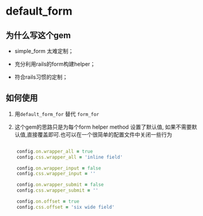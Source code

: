 # default_form

## 为什么写这个gem

* simple_form 太难定制；

* 充分利用rails的form构建helper；

* 符合rails习惯的定制；

## 如何使用

1. 用`default_form_for` 替代 `form_for`

2. 这个gem的思路只是为每个form helper method 设置了默认值, 如果不需要默认值,直接覆盖即可.也可以在一个很简单的配置文件中关闭一些行为

```ruby

    config.on.wrapper_all = true
    config.css.wrapper_all = 'inline field'

    config.on.wrapper_input = false
    config.css.wrapper_input = ''

    config.on.wrapper_submit = false
    config.css.wrapper_submit = ''

    config.on.offset = true
    config.css.offset = 'six wide field'

```

